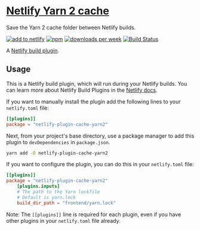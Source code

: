 # [Netlify Yarn 2 cache](https://app.netlify.com/plugins/netlify-plugin-cache-yarn2/install)

Save the Yarn 2 cache folder between Netlify builds.

[![add to netlify](https://img.shields.io/badge/add%20to-netlify-00AD9F)](https://app.netlify.com/plugins/netlify-plugin-cache-yarn2/install)
[![npm](https://img.shields.io/npm/v/netlify-plugin-cache-yarn2)](https://www.npmjs.com/package/netlify-plugin-cache-yarn2)
[![downloads per week](https://img.shields.io/npm/dw/netlify-plugin-cache-yarn2)](https://www.npmjs.com/package/netlify-plugin-cache-yarn2)
[![Build Status](https://github.com/jonahsnider/netlify-plugin-cache-yarn2/workflows/CI/badge.svg)](https://github.com/jonahsnider/netlify-plugin-cache-yarn2/actions)

A [Netlify build plugin](https://docs.netlify.com/configure-builds/build-plugins/).

## Usage

This is a Netlify build plugin, which will run during your Netlify builds. You can learn more about Netlify Build Plugins in the [Netlify docs](https://docs.netlify.com/configure-builds/build-plugins/).

If you want to manually install the plugin add the following lines to your `netlify.toml` file:

```toml
[[plugins]]
package = "netlify-plugin-cache-yarn2"
```

Next, from your project's base directory, use a package manager to add this plugin to `devDependencies` in `package.json`.

```sh
yarn add -D netlify-plugin-cache-yarn2
```

If you want to configure the plugin, you can do this in your `netlify.toml` file:

```toml
[[plugins]]
package = "netlify-plugin-cache-yarn2"
	[plugins.inputs]
	# The path to the Yarn lockfile
	# Default is yarn.lock
	build_dir_path = "frontend/yarn.lock"
```

Note: The `[[plugins]]` line is required for each plugin, even if you have other plugins in your `netlify.toml` file already.
